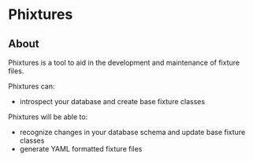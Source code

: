 Phixtures
=========

About
-----

Phixtures is a tool to aid in the development and maintenance of fixture files.

Phixtures can:
 * introspect your database and create base fixture classes

Phixtures will be able to:
 * recognize changes in your database schema and update base fixture classes
 * generate YAML formatted fixture files
